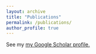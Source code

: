 ```yaml
---
layout: archive
title: "Publications"
permalink: /publications/
author_profile: true
---
```


<!-- {% if author.googlescholar %} -->
  <!-- You can also find my articles on <u><a href="{{author.googlescholar}}">my Google Scholar profile</a>.</u> -->
<!-- {% endif %} -->
See my <u><a href="https://scholar.google.co.uk/citations?user=oWGk9c8AAAAJ&hl=en">my Google Scholar profile</a>.</u>

<!-- {% include base_path %}

{% for post in site.publications reversed %}
  {% include archive-single.html %}
{% endfor %}
 -->
